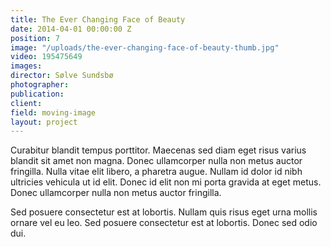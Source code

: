 ```yaml
---
title: The Ever Changing Face of Beauty
date: 2014-04-01 00:00:00 Z
position: 7
image: "/uploads/the-ever-changing-face-of-beauty-thumb.jpg"
video: 195475649
images:
director: Sølve Sundsbø
photographer:
publication:
client:
field: moving-image
layout: project
---
```


Curabitur blandit tempus porttitor. Maecenas sed diam eget risus varius blandit sit amet non magna. Donec ullamcorper nulla non metus auctor fringilla. Nulla vitae elit libero, a pharetra augue. Nullam id dolor id nibh ultricies vehicula ut id elit. Donec id elit non mi porta gravida at eget metus. Donec ullamcorper nulla non metus auctor fringilla.

Sed posuere consectetur est at lobortis. Nullam quis risus eget urna mollis ornare vel eu leo. Sed posuere consectetur est at lobortis. Donec sed odio dui.